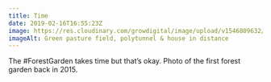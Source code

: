 ```yaml
---
title: Time
date: 2019-02-16T16:55:23Z
image: https://res.cloudinary.com/growdigital/image/upload/v1546809632/fg1-41134476592.jpg
imageAlt: Green pasture field, polytunnel & house in distance
---
```


The #ForestGarden takes time but that’s okay. Photo of the first forest garden back in 2015.
